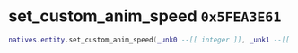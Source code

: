 # set_custom_anim_speed `0x5FEA3E61`

```lua
natives.entity.set_custom_anim_speed(_unk0 --[[ integer ]], _unk1 --[[ integer ]])
```
